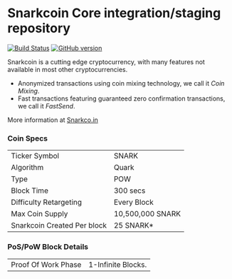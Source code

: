 Snarkcoin Core integration/staging repository
=====================================

[![Build Status](https://travis-ci.org/Snarkcoin-Project/Snarkcoin.svg?branch=master)](https://travis-ci.org/Snarkcoin-Project/Snarkcoin) [![GitHub version](https://badge.fury.io/gh/Snarkcoin-Project%2FSnarkcoin.svg)](https://badge.fury.io/gh/Snarkcoin-Project%2FSnarkcoin)

Snarkcoin is a cutting edge cryptocurrency, with many features not available in most other cryptocurrencies.
- Anonymized transactions using coin mixing technology, we call it _Coin Mixing_.
- Fast transactions featuring guaranteed zero confirmation transactions, we call it _FastSend_.


More information at [Snarkco.in](http://www.Snarkco.in)

### Coin Specs
<table>
<tr><td>Ticker Symbol</td><td>SNARK</td></tr>
<tr><td>Algorithm</td><td>Quark</td></tr>
<tr><td>Type</td><td>POW</td></tr>
<tr><td>Block Time</td><td>300 secs</td></tr>
<tr><td>Difficulty Retargeting</td><td>Every Block</td></tr>
<tr><td>Max Coin Supply</td><td>10,500,000 SNARK</td></tr>
<tr><td>Snarkcoin Created Per block</td><td>25 SNARK*</td></tr>
</table>


### PoS/PoW Block Details
<table>
<tr><td>Proof Of Work Phase</td><td>1-Infinite Blocks.</td></tr>
</table>

